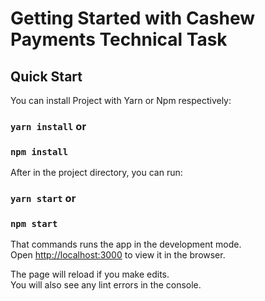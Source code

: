 # Getting Started with Cashew Payments Technical Task

## Quick Start

You can install Project with Yarn or Npm respectively:

### `yarn install` or

### `npm install`

After in the project directory, you can run:

### `yarn start` or
### `npm start`

That commands runs the app in the development mode.\
Open [http://localhost:3000](http://localhost:3000) to view it in the browser.

The page will reload if you make edits.\
You will also see any lint errors in the console.
